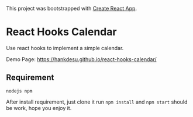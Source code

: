 This project was bootstrapped with [Create React App](https://github.com/facebook/create-react-app).

# React Hooks Calendar

Use react hooks to implement a simple calendar.

Demo Page: https://hankdesu.github.io/react-hooks-calendar/

## Requirement

`
nodejs npm
`

After install requirement, just clone it run `npm install` and `npm start`
 should be work, hope you enjoy it.
